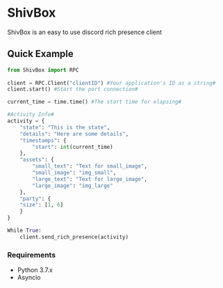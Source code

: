 # ShivBox

ShivBox is an easy to use discord rich presence client

## Quick Example


```py
from ShivBox import RPC
    
client = RPC.Client("clientID") #Your application's ID as a string#
client.start() #Start the port connection#

current_time = time.time() #The start time for elapsing#

#Activity Info#
activity = {
    "state": "This is the state",
    "details": "Here are some details",
    "timestamps": {
        "start": int(current_time)
    },
    "assets": {
        "small_text": "Text for small_image",
        "small_image": "img_small",
        "large_text": "Text for large_image",
        "large_image": "img_large"
    },
    "party": {
    "size": [1, 6]
    }
}

While True:
    client.send_rich_presence(activity)

 ```

### Requirements
- Python 3.7.x
- Asyncio
